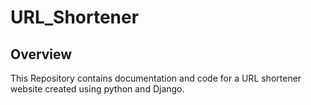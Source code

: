 # URL_Shortener
## Overview
This Repository contains documentation and code for a URL shortener website created using python and Django.
